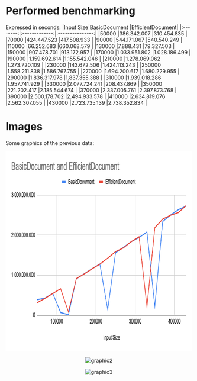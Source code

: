 # Performed benchmarking
Expressed in seconds:
|Input Size|BasicDocument  |EfficientDocument|
|:--------:|:-------------:|:---------------:|
|50000	   |386.342.007	   |310.454.835      |
|70000	   |424.447.523	   |417.508.933      |
|90000	   |544.171.067	   |540.540.249      |
|110000	   |66.252.683	   |660.068.579      |
|130000	   |7.888.431	   |79.327.503       |
|150000	   |907.478.701	   |913.172.957      |
|170000	   |1.033.951.802  |1.028.186.499    |
|190000	   |1.159.692.614  |1.155.542.046    |
|210000	   |1.278.069.062  |1.273.720.109    |
|230000	   |143.672.506	   |1.424.113.243    |
|250000	   |1.558.211.838  |1.586.767.755    |
|270000	   |1.694.200.617  |1.680.229.955    |
|290000	   |1.836.317.978  |1.837.355.388    |
|310000	   |1.939.018.286  |1.957.741.929    |
|330000	   |2.077.724.241  |208.437.869      |
|350000	   |221.202.417	   |2.185.544.674    |
|370000	   |2.337.005.761  |2.397.873.768    |
|390000	   |2.500.178.702  |2.494.933.578    |
|410000	   |2.634.819.076  |2.562.307.055    |
|430000	   |2.723.735.139  |2.738.352.834    |

# Images

Some graphics of the previous data:

<p align="center">
    <img src="https://github.com/Jplaudir8/OOP-in-Java/blob/master/Data%20Structures%20and%20Performance/TextEditor/src/document/Stats1.png" height="540" alt="graphic1" title="graphic1">
</p>

<p align="center">
    <img src="https://github.com/Jplaudir8/OOP-in-Java/tree/master/Data%20Structures%20and%20Performance/TextEditor/src/document/Stats2.png" height="540" alt="graphic2" title="graphic2">
</p>

<p align="center">
    <img src="https://github.com/Jplaudir8/OOP-in-Java/tree/master/Data%20Structures%20and%20Performance/TextEditor/src/document/Stats3.png" height="540" alt="graphic3" title="graphic3">
</p>